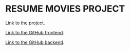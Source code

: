 # RESUME MOVIES PROJECT

[Link to the project](https://pavel-khokhlov.github.io/movies-explorer-frontend/).

[Link to the GitHub frontend](https://github.com/Pavel-Khokhlov/movies-explorer-frontend).

[Link to the GitHub backend](https://github.com/Pavel-Khokhlov/movies-explorer-api).